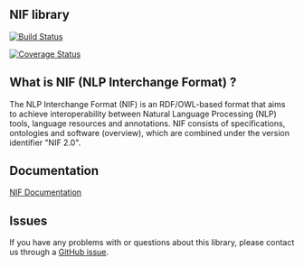 ## NIF library

[![Build Status](https://travis-ci.org/sandroacoelho/NIF-lib.svg?branch=master)](https://travis-ci.org/sandroacoelho/NIF-lib)

[![Coverage Status](https://coveralls.io/repos/github/sandroacoelho/NIF/badge.svg)](https://coveralls.io/github/sandroacoelho/NIF)

## What is NIF (NLP Interchange Format) ?

The NLP Interchange Format (NIF) is an RDF/OWL-based format that aims to achieve interoperability between Natural Language Processing (NLP) tools, language resources and annotations. NIF consists of specifications, ontologies and software (overview), which are combined under the version identifier "NIF 2.0".

## Documentation

[NIF Documentation](http://persistence.uni-leipzig.org/nlp2rdf/)


## Issues

If you have any problems with or questions about this library, please contact us through a [GitHub issue](https://github.com/sandroacoelho/NIF/issues).

